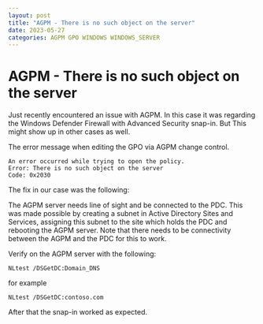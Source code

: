 ```yaml
---
layout: post
title: "AGPM - There is no such object on the server"
date: 2023-05-27
categories: AGPM GPO WINDOWS WINDOWS_SERVER
---
```


# AGPM - There is no such object on the server

Just recently encountered an issue with AGPM. In this case it was regarding the Windows Defender Firewall with Advanced Security snap-in. But This might show up in other cases as well.

The error message when editing the GPO via AGPM change control.
```
An error occurred while trying to open the policy.
Error: There is no such object on the server
Code: 0x2030
```

The fix in our case was the following:

The AGPM server needs line of sight and be connected to the PDC.
This was made possible by creating a subnet in Active Directory Sites and Services, assigning this subnet to the site which holds the PDC and rebooting the AGPM server. Note that there needs to be connectivity between the AGPM and the PDC for this to work.

Verify on the AGPM server with the following:
```
NLtest /DSGetDC:Domain_DNS
```
for example
```
NLtest /DSGetDC:contoso.com
```

After that the snap-in worked as expected.

